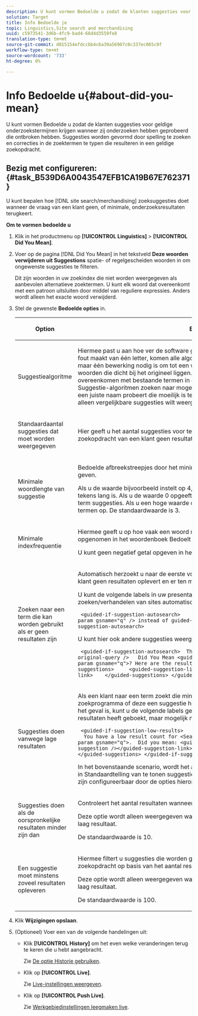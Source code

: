 ```yaml
---
description: U kunt vormen Bedoelde u zodat de klanten suggesties voor geldige onderzoekstermijnen krijgen wanneer zij onderzoeken hebben geprobeerd die ontbroken hebben. Suggesties worden gevormd door spelling te zoeken en correcties in de zoektermen te typen die resulteren in een geldige zoekopdracht.
solution: Target
title: Info Bedoelde je
topic: Linguistics,Site search and merchandising
uuid: c5973541-3d6b-4fc9-bad4-66d4d3559fe8
translation-type: tm+mt
source-git-commit: d015154efdccbb4c6a39a56907c0c337ec065c9f
workflow-type: tm+mt
source-wordcount: '733'
ht-degree: 0%

---
```



# Info Bedoelde u{#about-did-you-mean}

U kunt vormen Bedoelde u zodat de klanten suggesties voor geldige onderzoekstermijnen krijgen wanneer zij onderzoeken hebben geprobeerd die ontbroken hebben. Suggesties worden gevormd door spelling te zoeken en correcties in de zoektermen te typen die resulteren in een geldige zoekopdracht.

## Bezig met configureren: {#task_B539D6A0043547EFB1CA19B67E762371}

U kunt bepalen hoe [!DNL site search/merchandising] zoeksuggesties doet wanneer de vraag van een klant geen, of minimale, onderzoeksresultaten terugkeert.

<!-- 

t_configuring_did_you_mean.xml

 -->

**Om te vormen bedoelde u**

1. Klik in het productmenu op **[!UICONTROL Linguistics]** > **[!UICONTROL Did You Mean]**.
1. Voer op de pagina [!DNL Did You Mean] in het tekstveld **Deze woorden verwijderen uit Suggestions** spatie- of regelgescheiden woorden in om ongewenste suggesties te filteren.

   Dit zijn woorden in uw zoekindex die niet worden weergegeven als aanbevolen alternatieve zoektermen. U kunt elk woord dat overeenkomt met een patroon uitsluiten door middel van reguliere expressies. Anders wordt alleen het exacte woord verwijderd.

1. Stel de gewenste **Bedoelde opties** in.

   <!-- 
   
   r_did_you_mean_options.xml
   
   -->

   <table> 
    <thead> 
      <tr> 
      <th colname="col1" class="entry"> <p>Option </p> </th> 
      <th colname="col2" class="entry"> <p>Beschrijving </p> </th> 
      </tr> 
    </thead>
    <tbody> 
      <tr> 
      <td colname="col1"> <p>Suggestiealgoritme </p> </td> 
      <td colname="col2"> <p>Hiermee past u aan hoe ver de software gaat om suggesties te vinden. Als een gebruiker een fout maakt van één letter, komen alle algoritmen met dezelfde suggesties. De reden is dat er maar één bewerking nodig is om tot een werksuggestie te komen. Alle algoritmen vinden woorden die dicht bij het origineel liggen. Maar als de oorspronkelijke zoektermen niet overeenkomen met bestaande termen in de index, blijven de <b>Diep</b> en <b>Onjuiste spellers</b> Suggestie-algoritmen zoeken naar mogelijke suggesties. Dit scenario is nuttig als een klant een juiste naam probeert die moeilijk is te typen, en zij uit de namen klinken. Als u echter alleen vergelijkbare suggesties wilt weergeven, kunt u het algoritme <b>Quick</b> kiezen. </p> </td> 
      </tr> 
      <tr> 
      <td colname="col1"> <p>Standaardaantal suggesties dat moet worden weergegeven </p> </td> 
      <td colname="col2"> <p>Hier geeft u het aantal suggesties voor termen (0-20) op dat u wilt weergeven wanneer de zoekopdracht van een klant geen resultaten oplevert. De standaardwaarde is 3. </p> </td> 
      </tr> 
      <tr> 
      <td colname="col1"> <p>Minimale woordlengte van suggestie </p> </td> 
      <td colname="col2"> <p>Bedoelde afbreekstreepjes door het minimale aantal letters voor een voorgesteld woord op te geven. </p> <p>Als u de waarde bijvoorbeeld instelt op 4, stelt de software geen woord voor dat 1, 2 of 3 tekens lang is. Als u de waarde 0 opgeeft, worden er geen korte woorden verwijderd uit de term suggesties. Als u een hoge waarde opgeeft, levert dit meestal geen suggesties voor termen op. De standaardwaarde is 3. </p> </td> 
      </tr> 
      <tr> 
      <td colname="col1"> <p>Minimale indexfrequentie </p> </td> 
      <td colname="col2"> <p> Hiermee geeft u op hoe vaak een woord minimaal in de index moet staan voordat het wordt opgenomen in het woordenboek Bedoelt u. </p> <p>U kunt geen negatief getal opgeven in het veld. </p> </td> 
      </tr> 
      <tr> 
      <td colname="col1"> <p>Zoeken naar een term die kan worden gebruikt als er geen resultaten zijn </p> </td> 
      <td colname="col2"> <p>Automatisch herzoekt u naar de eerste voorgestelde term wanneer de zoekopdracht van een klant geen resultaten oplevert en er ten minste één suggestie voor een term is gevonden. </p> <p>U kunt de volgende labels in uw presentatiesjabloon gebruiken om aan te geven dat bij het zoeken/verhandelen van sites automatisch naar een andere term wordt gezocht: </p> <p> <code>&nbsp;&lt;guided-if-suggestion-autosearch&gt;&nbsp;&nbsp;&nbsp;&nbsp;&nbsp;Search&nbsp;for&nbsp;&lt;guided-param&nbsp;gsname="q"&nbsp;/&gt;&nbsp;instead&nbsp;of&nbsp;guided-suggestion-original-query&nbsp;/&gt;&nbsp;&lt;/guided-if-suggestion-autosearch&gt;</code> </p> <p>U kunt hier ook andere suggesties weergeven. </p> <p> <code>&nbsp;&lt;guided-if-suggestion-autosearch&gt;&nbsp;&nbsp;There&nbsp;was&nbsp;0&nbsp;matches&nbsp;for&nbsp;&lt;guided-suggestion-original-query&nbsp;/&gt;&nbsp;&nbsp;&nbsp;Did&nbsp;You&nbsp;Mean&nbsp;&lt;guided-param&nbsp;gsname="q"&gt;?&nbsp;Here&nbsp;are&nbsp;the&nbsp;results&nbsp;for&nbsp;that&nbsp;search.&nbsp;&nbsp;&nbsp;Or&nbsp;Did&nbsp;You&nbsp;Mean&nbsp;&nbsp;&nbsp;&nbsp;&lt;guided-suggestions&gt;&nbsp;&nbsp;&nbsp;&nbsp;&nbsp;&lt;guided-suggestion-link&gt;&lt;guided-suggestion&nbsp;/&gt;&lt;/guided-suggestion-link&gt;&nbsp;&nbsp;&nbsp;&nbsp;&lt;/guided-suggestions&gt;&nbsp;&lt;/guided-if-suggestion-autosearch&gt;</code> </p> </td> 
      </tr> 
      <tr> 
      <td colname="col1"> <p>Suggesties doen vanwege lage resultaten </p> </td> 
      <td colname="col2"> <p>Als een klant naar een term zoekt die minder dan tien resultaten oplevert, controleert het zoekprogramma of deze een suggestie heeft die meer dan 100 resultaten oplevert. Als dit het geval is, kunt u de volgende labels gebruiken om de gebruiker te laten weten dat hij of zij resultaten heeft geboekt, maar mogelijk naar iets anders heeft willen zoeken: </p> <p> <code>&nbsp;&lt;guided-if-suggestion-low-results&gt; &nbsp;&nbsp;You&nbsp;have&nbsp;a&nbsp;low&nbsp;result&nbsp;count&nbsp;for&nbsp;&lt;Search&nbsp;for&nbsp;guided-param&nbsp;gsname="q"&gt;.&nbsp;&nbsp;Did&nbsp;you&nbsp;mean:&nbsp;&lt;guided-suggestion&gt;&lt;guided-suggestion-link&gt;&lt;guided-suggestion&nbsp;/&gt;&lt;/guided-suggestion-link&gt;&lt;guided-if-not-last&gt;,&nbsp;&lt;/guided-if-not-last&gt;&lt;/guided-suggestions&gt;&nbsp;&lt;/guided-if-suggestion-low-results&gt;</code> </p> <p> In het bovenstaande scenario, wordt het aantal suggesties gecontroleerd door de waarde die in <span class="uicontrol"> Standaardtelling van te tonen suggesties </span> wordt gespecificeerd. De lage en hoge drempel zijn configureerbaar door de opties hieronder. </p> </td> 
      </tr> 
      <tr> 
      <td colname="col1"> <p>Suggesties doen als de oorspronkelijke resultaten minder zijn dan </p> </td> 
      <td colname="col2"> <p>Controleert het aantal resultaten wanneer het systeem begint om suggesties aan te bieden. </p> <p>Deze optie wordt alleen weergegeven wanneer u <span class="uicontrol"> Suggesties maken inschakelt vanwege een laag resultaat</span>. </p> <p>De standaardwaarde is 10. </p> </td> 
      </tr> 
      <tr> 
      <td colname="col1"> <p>Een suggestie moet minstens zoveel resultaten opleveren </p> </td> 
      <td colname="col2"> <p>Hiermee filtert u suggesties die worden gedaan als gevolg van lage resultaten in de primaire zoekopdracht op basis van het aantal resultaten. </p> <p>Deze optie wordt alleen weergegeven wanneer u <span class="uicontrol"> Suggesties maken inschakelt vanwege een laag resultaat</span>. </p> <p>De standaardwaarde is 100. </p> </td> 
      </tr> 
    </tbody> 
    </table>

1. Klik **Wijzigingen opslaan**.
1. (Optioneel) Voer een van de volgende handelingen uit:

   * Klik **[!UICONTROL History]** om het even welke veranderingen terug te keren die u hebt aangebracht.

      Zie [De optie Historie gebruiken](../t-using-the-history-option.md#task_70DD3F87A67242BBBD2CB27156F43002).

   * Klik op **[!UICONTROL Live]**.

      Zie [Live-instellingen weergeven](../c-about-staging.md#task_401A0EBDB5DB4D4CA933CBA7BECDC10F).

   * Klik op **[!UICONTROL Push Live]**.

      Zie [Werkgebiedinstellingen leegmaken live](../c-about-staging.md#task_44306783B4C0408AAA58B471DAF2D9A4).

